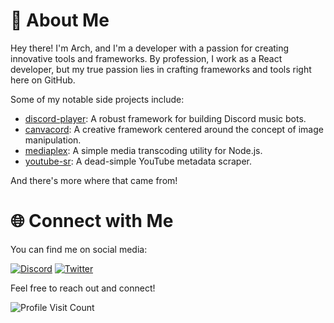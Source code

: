 # 👋 About Me

Hey there! I'm Arch, and I'm a developer with a passion for creating innovative tools and frameworks.
By profession, I work as a React developer, but my true passion lies in crafting frameworks and tools right here on GitHub.

Some of my notable side projects include:

- [discord-player](https://discord-player.js.org): A robust framework for building Discord music bots.
- [canvacord](https://canvacord.js.org): A creative framework centered around the concept of image manipulation.
- [mediaplex](https://github.com/androzdev/mediaplex): A simple media transcoding utility for Node.js.
- [youtube-sr](https://github.com/twlite/youtube-sr): A dead-simple YouTube metadata scraper.

And there's more where that came from!

# 🌐 Connect with Me

You can find me on social media:

[![Discord](https://img.shields.io/badge/Discord-%237289DA.svg?logo=discord&logoColor=white)](https://discord.com/users/916316955772862475)
[![Twitter](https://img.shields.io/badge/Twitter-%231DA1F2.svg?logo=Twitter&logoColor=white)](https://twitter.com/hellotwlite) 

Feel free to reach out and connect!

![Profile Visit Count](https://visitcount.itsvg.in/api?id=skdhg&icon=7&color=2)
